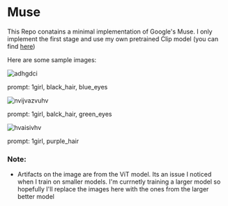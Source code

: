 # Muse
 
This Repo conatains a minimal implementation of Google's Muse. I only implement the first stage and use my own pretrained Clip model (you can find [here](https://github.com/K3dA2/Clip))

Here are some sample images:

![adhgdci](https://github.com/user-attachments/assets/97b90efa-cc32-4765-8fdc-6a2d5f4f53bb)

prompt: 1girl, black_hair, blue_eyes

![nvijvazvuhv](https://github.com/user-attachments/assets/02f173a4-d448-4660-bda4-600fb02c0873)

prompt: 1girl, balck_hair, green_eyes

![hvaisivhv](https://github.com/user-attachments/assets/9f827fe0-43b9-4d47-826b-894dcf48e2fe)

prompt: 1girl, purple_hair

### Note:
- Artifacts on the image are from the ViT model. Its an issue I noticed when I train on smaller models. I'm currnetly training a larger model so hopefully I'll replace the images here with the ones from the larger better model
